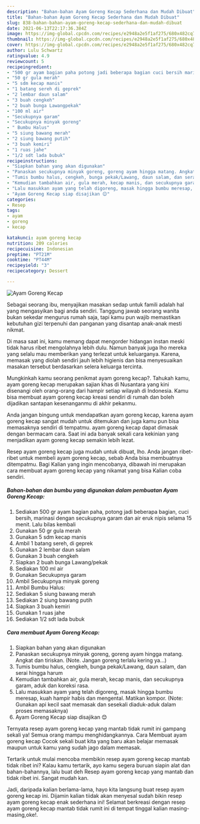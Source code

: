 ```yaml
---
description: "Bahan-bahan Ayam Goreng Kecap Sederhana dan Mudah Dibuat"
title: "Bahan-bahan Ayam Goreng Kecap Sederhana dan Mudah Dibuat"
slug: 838-bahan-bahan-ayam-goreng-kecap-sederhana-dan-mudah-dibuat
date: 2021-06-13T22:17:36.384Z
image: https://img-global.cpcdn.com/recipes/e2948a2e5f1af275/680x482cq70/ayam-goreng-kecap-foto-resep-utama.jpg
thumbnail: https://img-global.cpcdn.com/recipes/e2948a2e5f1af275/680x482cq70/ayam-goreng-kecap-foto-resep-utama.jpg
cover: https://img-global.cpcdn.com/recipes/e2948a2e5f1af275/680x482cq70/ayam-goreng-kecap-foto-resep-utama.jpg
author: Lulu Schwartz
ratingvalue: 4.9
reviewcount: 5
recipeingredient:
- "500 gr ayam bagian paha potong jadi beberapa bagian cuci bersih marinasi dengan secukupnya garam dan air eruk nipis selama 15 menit Lalu bilas kembali"
- "50 gr gula merah"
- "5 sdm kecap manis"
- "1 batang sereh di geprek"
- "2 lembar daun salam"
- "3 buah cengkeh"
- "2 buah bunga Lawangpekak"
- "100 ml air"
- "Secukupnya garam"
- "Secukupnya minyak goreng"
- " Bumbu Halus"
- "5 siung bawang merah"
- "2 siung bawang putih"
- "3 buah kemiri"
- "1 ruas jahe"
- "1/2 sdt lada bubuk"
recipeinstructions:
- "Siapkan bahan yang akan digunakan"
- "Panaskan secukupnya minyak goreng, goreng ayam hingga matang. Angkat dan tiriskan. (Note. Jangan goreng terlalu kering ya...)"
- "Tumis bumbu halus, cengkeh, bunga pekak/Lawang, daun salam, dan serai hingga harum"
- "Kemudian tambahkan air, gula merah, kecap manis, dan secukupnya garam, aduk dan koreksi rasa."
- "Lalu masukkan ayam yang telah digoreng, masak hingga bumbu meresap, kuah hampir habis dan mengental. Matikan kompor. (Note: Gunakan api kecil saat memasak dan sesekali diaduk-aduk dalam proses memasaknya)"
- "Ayam Goreng Kecap siap disajikan 😊"
categories:
- Resep
tags:
- ayam
- goreng
- kecap

katakunci: ayam goreng kecap 
nutrition: 209 calories
recipecuisine: Indonesian
preptime: "PT21M"
cooktime: "PT44M"
recipeyield: "3"
recipecategory: Dessert

---
```



![Ayam Goreng Kecap](https://img-global.cpcdn.com/recipes/e2948a2e5f1af275/680x482cq70/ayam-goreng-kecap-foto-resep-utama.jpg)

Sebagai seorang ibu, menyajikan masakan sedap untuk famili adalah hal yang mengasyikan bagi anda sendiri. Tanggung jawab seorang  wanita bukan sekedar mengurus rumah saja, tapi kamu pun wajib memastikan kebutuhan gizi terpenuhi dan panganan yang disantap anak-anak mesti nikmat.

Di masa  saat ini, kamu memang dapat mengorder hidangan instan meski tidak harus ribet mengolahnya lebih dulu. Namun banyak juga lho mereka yang selalu mau memberikan yang terlezat untuk keluarganya. Karena, memasak yang diolah sendiri jauh lebih higienis dan bisa menyesuaikan masakan tersebut berdasarkan selera keluarga tercinta. 



Mungkinkah kamu seorang penikmat ayam goreng kecap?. Tahukah kamu, ayam goreng kecap merupakan sajian khas di Nusantara yang kini disenangi oleh orang-orang dari hampir setiap wilayah di Indonesia. Kamu bisa membuat ayam goreng kecap kreasi sendiri di rumah dan boleh dijadikan santapan kesenanganmu di akhir pekanmu.

Anda jangan bingung untuk mendapatkan ayam goreng kecap, karena ayam goreng kecap sangat mudah untuk ditemukan dan juga kamu pun bisa memasaknya sendiri di tempatmu. ayam goreng kecap dapat dimasak dengan bermacam cara. Saat ini ada banyak sekali cara kekinian yang menjadikan ayam goreng kecap semakin lebih lezat.

Resep ayam goreng kecap juga mudah untuk dibuat, lho. Anda jangan ribet-ribet untuk membeli ayam goreng kecap, sebab Anda bisa membuatnya ditempatmu. Bagi Kalian yang ingin mencobanya, dibawah ini merupakan cara membuat ayam goreng kecap yang nikamat yang bisa Kalian coba sendiri.

<!--inarticleads1-->

##### Bahan-bahan dan bumbu yang digunakan dalam pembuatan Ayam Goreng Kecap:

1. Sediakan 500 gr ayam bagian paha, potong jadi beberapa bagian, cuci bersih, marinasi dengan secukupnya garam dan air eruk nipis selama 15 menit. Lalu bilas kembali
1. Gunakan 50 gr gula merah
1. Gunakan 5 sdm kecap manis
1. Ambil 1 batang sereh, di geprek
1. Gunakan 2 lembar daun salam
1. Gunakan 3 buah cengkeh
1. Siapkan 2 buah bunga Lawang/pekak
1. Sediakan 100 ml air
1. Gunakan Secukupnya garam
1. Ambil Secukupnya minyak goreng
1. Ambil  Bumbu Halus:
1. Sediakan 5 siung bawang merah
1. Sediakan 2 siung bawang putih
1. Siapkan 3 buah kemiri
1. Gunakan 1 ruas jahe
1. Sediakan 1/2 sdt lada bubuk




<!--inarticleads2-->

##### Cara membuat Ayam Goreng Kecap:

1. Siapkan bahan yang akan digunakan
1. Panaskan secukupnya minyak goreng, goreng ayam hingga matang. Angkat dan tiriskan. (Note. Jangan goreng terlalu kering ya...)
1. Tumis bumbu halus, cengkeh, bunga pekak/Lawang, daun salam, dan serai hingga harum
1. Kemudian tambahkan air, gula merah, kecap manis, dan secukupnya garam, aduk dan koreksi rasa.
1. Lalu masukkan ayam yang telah digoreng, masak hingga bumbu meresap, kuah hampir habis dan mengental. Matikan kompor. (Note: Gunakan api kecil saat memasak dan sesekali diaduk-aduk dalam proses memasaknya)
1. Ayam Goreng Kecap siap disajikan 😊




Ternyata resep ayam goreng kecap yang mantab tidak rumit ini gampang sekali ya! Semua orang mampu menghidangkannya. Cara Membuat ayam goreng kecap Cocok sekali buat kita yang baru akan belajar memasak maupun untuk kamu yang sudah jago dalam memasak.

Tertarik untuk mulai mencoba membikin resep ayam goreng kecap mantab tidak ribet ini? Kalau kamu tertarik, ayo kamu segera buruan siapin alat dan bahan-bahannya, lalu buat deh Resep ayam goreng kecap yang mantab dan tidak ribet ini. Sangat mudah kan. 

Jadi, daripada kalian berlama-lama, hayo kita langsung buat resep ayam goreng kecap ini. Dijamin kalian tiidak akan menyesal sudah bikin resep ayam goreng kecap enak sederhana ini! Selamat berkreasi dengan resep ayam goreng kecap mantab tidak rumit ini di tempat tinggal kalian masing-masing,oke!.

